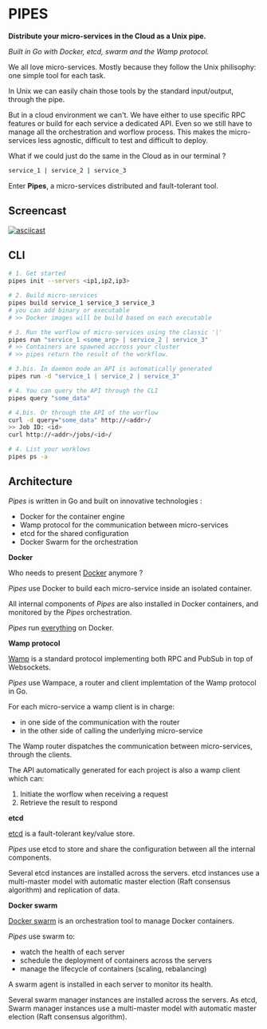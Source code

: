 # PIPES

**Distribute your micro-services in the Cloud as a Unix pipe.**

*Built in Go with Docker, etcd, swarm and the Wamp protocol.*

We all love micro-services.
Mostly because they follow the Unix philisophy: one simple tool for each task.

In Unix we can easily chain those tools by the standard input/output, through the pipe.

But in a cloud environment we can't. 
We have either to use specific RPC features or build for each service a dedicated API. 
Even so we still have to manage all the orchestration and worflow process.
This makes the micro-services less agnostic, difficult to test and difficult to deploy.

What if we could just do the same in the Cloud as in our terminal ?

```sh
service_1 | service_2 | service_3
```

Enter **Pipes**, a micro-services distributed and fault-tolerant tool.

## Screencast

[![asciicast](https://asciinema.org/a/bk94tkk5w1zjxja1vv0pipl7s.png)](https://asciinema.org/a/bk94tkk5w1zjxja1vv0pipl7s)

## CLI

```sh
# 1. Get started
pipes init --servers <ip1,ip2,ip3>

# 2. Build micro-services
pipes build service_1 service_3 service_3
# you can add binary or executable
# >> Docker images will be build based on each executable

# 3. Run the worflow of micro-services using the classic '|'
pipes run "service_1 <some_arg> | service_2 | service_3"
# >> Containers are spawned accross your cluster
# >> pipes return the result of the workflow.

# 3.bis. In daemon mode an API is automatically generated
pipes run -d "service_1 | service_2 | service_3"

# 4. You can query the API through the CLI
pipes query "some_data"

# 4.bis. Or through the API of the worflow
curl -d query="some_data" http://<addr>/
>> Job ID: <id>
curl http://<addr>/jobs/<id>/

# 4. List your worklows
pipes ps -a
```

## Architecture

*Pipes* is written in Go and built on innovative technologies :

- Docker for the container engine
- Wamp protocol for the communication between micro-services
- etcd for the shared configuration
- Docker Swarm for the orchestration

**Docker**

Who needs to present [Docker](https://www.docker.com/) anymore ?

*Pipes* use Docker to build each micro-service inside an isolated container.

All internal components of *Pipes* are also installed in Docker containers, and monitored by the *Pipes* orchestration.

*Pipes* run <u>everything</u> on Docker.

**Wamp protocol**

[Wamp](http://wamp.ws/) is a standard protocol implementing both RPC and PubSub in top of Websockets.

*Pipes* use Wampace, a router and client implemtation of the Wamp protocol in Go.

For each micro-service a wamp client is in charge:

- in one side of the communication with the router
- in the other side of calling the underlying micro-service

The Wamp router dispatches the communication between micro-services, through the clients.

The API automatically generated for each project is also a wamp client which can:

1. Initiate the worflow when receiving a request
2. Retrieve the result to respond

**etcd**

[etcd](https://coreos.com/etcd/) is a fault-tolerant key/value store.

*Pipes* use etcd to store and share the configuration between all the internal components.

Several etcd instances are installed across the servers.
etcd instances use a multi-master model with automatic master election (Raft consensus algorithm) and replication of data.

**Docker swarm**

[Docker swarm](https://docs.docker.com/swarm/) is an orchestration tool to manage Docker containers.

*Pipes* use swarm to: 

- watch the health of each server
- schedule the deployment of containers across the servers
- manage the lifecycle of containers (scaling, rebalancing)

A swarm agent is installed in each server to monitor its health.

Several swarm manager instances are installed across the servers. 
As etcd, Swarm manager instances use a multi-master model with automatic master election (Raft consensus algorithm).

